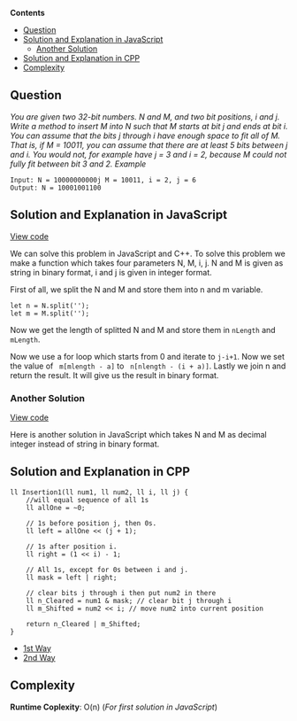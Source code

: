 **Contents**

- [Question](#question)
- [Solution and Explanation in JavaScript](#solution-and-explanation-in-javascript)
  - [Another Solution](#another-solution)
- [Solution and Explanation in CPP](#solution-and-explanation-in-cpp)
- [Complexity](#complexity)

## Question
*You are given two 32-bit numbers. N and M, and two bit positions, i and j. Write a method to insert M into N such that M starts at bit j and ends at bit i. You can assume that the bits j through i have enough space to fit all of M. That is, if M = 10011, you can assume that there are at least 5 bits between j and i. You would not, for example have j = 3 and i = 2, because M could not fully fit between bit 3 and 2.* 
*Example*
```
Input: N = 10000000000j M = 10011, i = 2, j = 6
Output: N = 10001001100
```
## Solution and Explanation in JavaScript

[View code](/Bit%20Manipulations/Insertion/Insertion1.js)

We can solve this problem in JavaScript and C++. To solve this problem we make a function which takes four parameters N, M, i, j. N and M is given as string in binary format, i and j is given in integer format. <br>

First of all, we split the N and M and store them into n and m variable.
```
let n = N.split('');
let m = M.split('');
```
Now we get the length of splitted N and M and store them in `nLength` and `mLength`. <br>

Now we use a for loop which starts from 0 and iterate to `j-i+1`. Now we set the value of ` m[mlength - a]` to ` n[nlength - (i + a)]`. Lastly we join n and return the result. It will give us the result in binary format. 

### Another Solution

[View code](/Bit%20Manipulations/Insertion/Insertion.js)

Here is another solution in JavaScript which takes N and M as decimal integer instead of string in binary format. 

## Solution and Explanation in CPP

```
ll Insertion1(ll num1, ll num2, ll i, ll j) {
    //will equal sequence of all 1s
    ll allOne = ~0;

    // 1s before position j, then 0s.
    ll left = allOne << (j + 1);

    // 1s after position i.
    ll right = (1 << i) - 1;

    // All 1s, except for 0s between i and j.
    ll mask = left | right;

    // clear bits j through i then put num2 in there
    ll n_Cleared = num1 & mask; // clear bit j through i
    ll m_Shifted = num2 << i; // move num2 into current position

    return n_Cleared | m_Shifted;
}

```
- [1st Way](/Bit%20Manipulations/Insertion/Insertion1.cpp)
- [2nd Way](/Bit%20Manipulations/Insertion/Insertion2.cpp)

## Complexity 

**Runtime Coplexity**: O(n) (*For first solution in JavaScript*)